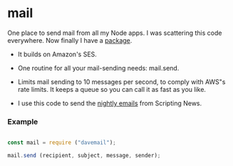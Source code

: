 # mail

One place to send mail from all my Node apps. I was scattering this code everywhere. Now finally I have a <a href="https://www.npmjs.com/package/davemail">package</a>. 

* It builds on Amazon's SES. 

* One routine for all your mail-sending needs: mail.send.

* Limits mail sending to 10 messages per second, to comply with AWS"s rate limits. It keeps a queue so you can call it as fast as you like. 

* I use this code to send the <a href="http://scripting.com/email/">nightly emails</a> from Scripting News. 

### Example

```javascript

const mail = require ("davemail");

mail.send (recipient, subject, message, sender);

```

